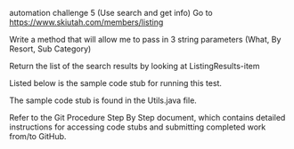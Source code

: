 automation challenge 5 (Use search and get info)
Go to https://www.skiutah.com/members/listing

Write a method that will allow me to pass in 3 string parameters (What, By Resort, Sub Category)

Return the list of the search results by looking at ListingResults-item

Listed below is the sample code stub for running this test.

The sample code stub is found in the Utils.java file.

Refer to the Git Procedure Step By Step document, which contains detailed instructions for accessing code stubs and submitting completed work from/to GitHub.
